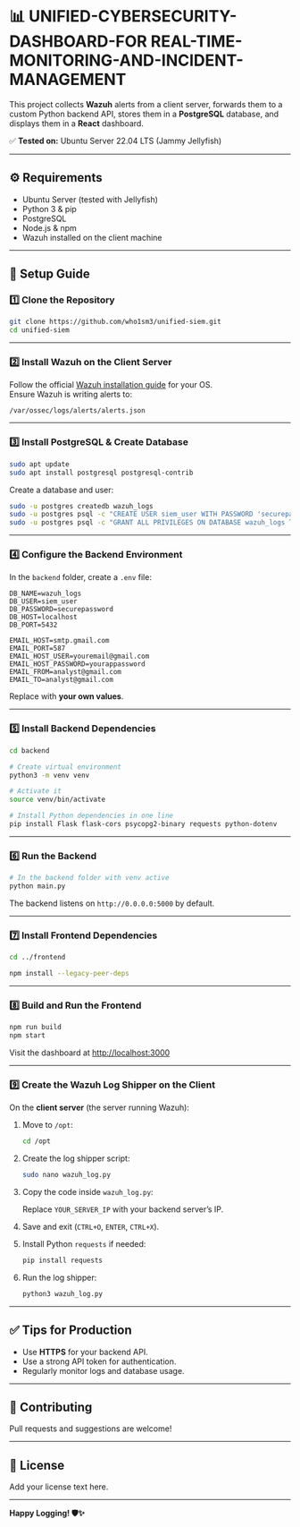 # 📊 UNIFIED-CYBERSECURITY-DASHBOARD-FOR REAL-TIME-MONITORING-AND-INCIDENT-MANAGEMENT

This project collects **Wazuh** alerts from a client server, forwards them to a custom Python backend API, stores them in a **PostgreSQL** database, and displays them in a **React** dashboard.

✅ **Tested on:** Ubuntu Server 22.04 LTS (Jammy Jellyfish)

---

## ⚙️ Requirements

- Ubuntu Server (tested with Jellyfish)
- Python 3 & pip
- PostgreSQL
- Node.js & npm
- Wazuh installed on the client machine

---

## 🚀 Setup Guide

### 1️⃣ Clone the Repository

```bash
git clone https://github.com/who1sm3/unified-siem.git
cd unified-siem
```

---

### 2️⃣ Install Wazuh on the Client Server

Follow the official [Wazuh installation guide](https://documentation.wazuh.com/current/installation-guide/index.html) for your OS.  
Ensure Wazuh is writing alerts to:

```
/var/ossec/logs/alerts/alerts.json
```

---

### 3️⃣ Install PostgreSQL & Create Database

```bash
sudo apt update
sudo apt install postgresql postgresql-contrib
```

Create a database and user:

```bash
sudo -u postgres createdb wazuh_logs
sudo -u postgres psql -c "CREATE USER siem_user WITH PASSWORD 'securepassword';"
sudo -u postgres psql -c "GRANT ALL PRIVILEGES ON DATABASE wazuh_logs TO siem_user;"
```

---

### 4️⃣ Configure the Backend Environment

In the `backend` folder, create a `.env` file:

```env
DB_NAME=wazuh_logs
DB_USER=siem_user
DB_PASSWORD=securepassword
DB_HOST=localhost
DB_PORT=5432

EMAIL_HOST=smtp.gmail.com
EMAIL_PORT=587
EMAIL_HOST_USER=youremail@gmail.com
EMAIL_HOST_PASSWORD=yourappassword
EMAIL_FROM=analyst@gmail.com
EMAIL_TO=analyst@gmail.com
```

Replace with **your own values**.

---

### 5️⃣ Install Backend Dependencies

```bash
cd backend

# Create virtual environment
python3 -m venv venv

# Activate it
source venv/bin/activate

# Install Python dependencies in one line
pip install Flask flask-cors psycopg2-binary requests python-dotenv

```

---

### 6️⃣ Run the Backend

```bash
# In the backend folder with venv active
python main.py
```

The backend listens on `http://0.0.0.0:5000` by default.

---

### 7️⃣ Install Frontend Dependencies

```bash
cd ../frontend

npm install --legacy-peer-deps
```

---

### 8️⃣ Build and Run the Frontend

```bash
npm run build
npm start
```

Visit the dashboard at [http://localhost:3000](http://localhost:3000)

---

### 9️⃣ Create the Wazuh Log Shipper on the Client

On the **client server** (the server running Wazuh):

1. Move to `/opt`:

   ```bash
   cd /opt
   ```

2. Create the log shipper script:

   ```bash
   sudo nano wazuh_log.py
   ```

3. Copy the code inside `wazuh_log.py`:

   Replace `YOUR_SERVER_IP` with your backend server’s IP.

4. Save and exit (`CTRL+O`, `ENTER`, `CTRL+X`).

5. Install Python `requests` if needed:

   ```bash
   pip install requests
   ```

6. Run the log shipper:

   ```bash
   python3 wazuh_log.py
   ```

---

## ✅ Tips for Production

- Use **HTTPS** for your backend API.
- Use a strong API token for authentication.
- Regularly monitor logs and database usage.

---

## 🤝 Contributing

Pull requests and suggestions are welcome!

---

## 📜 License

Add your license text here.

---

**Happy Logging! 🛡️✨**
